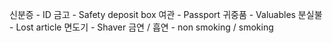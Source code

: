 신분증 - ID
금고 - Safety deposit box
여관 - Passport
귀중품 - Valuables
분실불 - Lost article
면도기 - Shaver
금연 / 흡연 - non smoking / smoking
